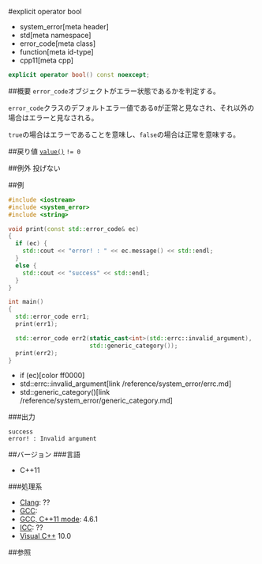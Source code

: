 #explicit operator bool
* system_error[meta header]
* std[meta namespace]
* error_code[meta class]
* function[meta id-type]
* cpp11[meta cpp]

```cpp
explicit operator bool() const noexcept;
```

##概要
`error_code`オブジェクトがエラー状態であるかを判定する。

`error_code`クラスのデフォルトエラー値である`0`が正常と見なされ、それ以外の場合はエラーと見なされる。 

`true`の場合はエラーであることを意味し、`false`の場合は正常を意味する。


##戻り値
[`value()`](value.md) `!= 0`


##例外
投げない


##例
```cpp
#include <iostream>
#include <system_error>
#include <string>

void print(const std::error_code& ec)
{
  if (ec) {
    std::cout << "error! : " << ec.message() << std::endl;
  }
  else {
    std::cout << "success" << std::endl;
  }
}

int main()
{
  std::error_code err1;
  print(err1);

  std::error_code err2(static_cast<int>(std::errc::invalid_argument),
                       std::generic_category());
  print(err2);
}
```
* if (ec)[color ff0000]
* std::errc::invalid_argument[link /reference/system_error/errc.md]
* std::generic_category()[link /reference/system_error/generic_category.md]

###出力
```
success
error! : Invalid argument
```

##バージョン
###言語
- C++11

###処理系
- [Clang](/implementation.md#clang): ??
- [GCC](/implementation.md#gcc): 
- [GCC, C++11 mode](/implementation.md#gcc): 4.6.1
- [ICC](/implementation.md#icc): ??
- [Visual C++](/implementation.md#visual_cpp) 10.0


##参照
